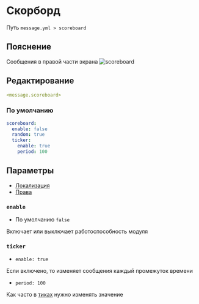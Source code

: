 # Скорборд
Путь `message.yml > scoreboard`

## Пояснение
Сообщения в правой части экрана
![scoreboard](/scoreboard.png)

## Редактирование
```yaml
<message.scoreboard>
```

### По умолчанию
```yaml
scoreboard:
  enable: false
  random: true
  ticker:
    enable: true
    period: 100
```

## Параметры

- [Локализация](/ru/localizations/ru_ru/message/scoreboard/)
- [Права](/ru/permission/message/scoreboard/)

### `enable`
- По умолчанию `false`

Включает или выключает работоспособность модуля

### `ticker`
- `enable: true`

Если включено, то изменяет сообщения каждый промежуток времени

- `period: 100`

Как часто в [тиках](https://ru.minecraft.wiki/w/%D0%A2%D0%B0%D0%BA%D1%82) нужно изменять значение
